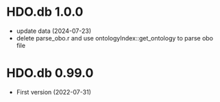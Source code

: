 # HDO.db 1.0.0
+ update data (2024-07-23)
+ delete parse_obo.r and use ontologyIndex::get_ontology to parse obo file

# HDO.db 0.99.0

+ First version (2022-07-31)
